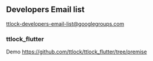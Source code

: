 ## Developers Email list
ttlock-developers-email-list@googlegroups.com


### ttlock_flutter 
Demo https://github.com/ttlock/ttlock_flutter/tree/premise


